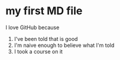# my first MD file

I love GitHub because
1. I've been told that is good
1. I'm naive enough to believe what I'm told
1. I took a course on it